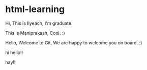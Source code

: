 # html-learning

Hi, This is Ilyeach, I'm graduate. 

This is Maniprakash, Cool. :)

Hello, Welcome to Git, We are happy to welcome you on board. :)

hi hello!!

hay!!